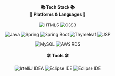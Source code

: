 <div align="center">

#### 📚 Tech Stack 📚<br>📝 Platforms & Languages 📝
![HTML5](https://img.shields.io/badge/HTML5-E34F26?style=flat&logo=html5&logoColor=white)
![CSS3](https://img.shields.io/badge/CSS3-1572B6?style=flat&logo=css3&logoColor=white)

![Java](https://img.shields.io/badge/Java-007396?style=flat&logo=openjdk&logoColor=white)
![Spring](https://img.shields.io/badge/Spring-6DB33F?style=flat&logo=spring&logoColor=white)
![Spring Boot](https://img.shields.io/badge/Spring%20Boot-6DB33F?style=flat&logo=springboot&logoColor=white)
![Thymeleaf](https://img.shields.io/badge/Thymeleaf-005F0F?style=flat&logo=thymeleaf&logoColor=white)
![JSP](https://img.shields.io/badge/JSP-007396?style=flat&logo=openjdk&logoColor=white)

![MySQL](https://img.shields.io/badge/MySQL-4479A1?style=flat&logo=mysql&logoColor=white)
![AWS RDS](https://img.shields.io/badge/Amazon%20RDS-527FFF?style=flat&logo=amazonrds&logoColor=white)

#### 🛠 Tools 🛠
![IntelliJ IDEA](https://img.shields.io/badge/IntelliJ%20IDEA-000000?style=flat&logo=intellijidea&logoColor=white)
![Eclipse IDE](https://img.shields.io/badge/Eclipse-2C2255?style=flat&logo=eclipseide&logoColor=white)
![Eclipse IDE](https://img.shields.io/badge/Postman-FF6C37?style=flat&logo=postman&logoColor=white)
</div>


<!--
**yujin913/yujin913** is a ✨ _special_ ✨ repository because its `README.md` (this file) appears on your GitHub profile.

Here are some ideas to get you started:

- 🔭 I’m currently working on ...
- 🌱 I’m currently learning ...
- 👯 I’m looking to collaborate on ...
- 🤔 I’m looking for help with ...
- 💬 Ask me about ...
- 📫 How to reach me: ...
- 😄 Pronouns: ...
- ⚡ Fun fact: ...
-->
